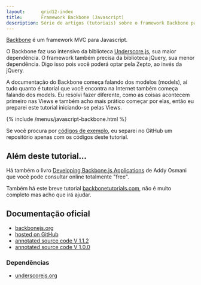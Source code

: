 ```yaml
---
layout:      grid12-index
title:       Framework Backbone (Javascript)
description: Série de artigos (tutoriais) sobre o framework Backbone para JavaScript
---
```


[Backbone](http://backbonejs.org/ "link-externo") é um framework MVC para Javascript.

O Backbone faz uso intensivo da biblioteca [Underscore.js](http://underscorejs.org/ "link-externo"), sua maior dependência.
O framework também precisa da biblioteca jQuery, sua menor dependência. Digo isso pois você poderá optar pela Zepto, ao invés da 
jQuery.

A documentação do Backbone começa falando dos modelos (models), aí tudo quanto é tutorial que você encontra na Internet
também começa falando dos models. Eu resolvi fazer diferente, como as coisas acontecem primeiro nas Views e também acho 
mais prático começar por elas, então eu preparei este tutorial iniciando-se pelas Views.

{% include /menus/javascript-backbone.html %}

Se você procura por [códigos de exemplo](https://github.com/devfuria/backbone-exemplos), eu separei no 
GitHub um repositório apenas com os códigos deste tutorial.




Além deste tutorial...
---

Há também o livro [Developing Backbone.js Applications](http://addyosmani.github.io/backbone-fundamentals/ "link-externo")
de Addy Osmani que você pode consultar online totalmente "free".

Também há este breve tutorial [backbonetutorials.com](http://backbonetutorials.com/ "link-externo"), não é muito completo
mas acho que irá ajudar.



Documentação oficial
---

- [backbonejs.org](http://backbonejs.org/ "link-externo")
- [hosted on GitHub](https://github.com/jashkenas/backbone/ "link-externo")
- [annotated source code V 1.1.2](http://backbonejs.org/docs/backbone.html "link-externo")
- [annotated source code V 1.0.0](http://documentcloud.github.io/backbone/docs/backbone.html "link-externo")


### Dependências

- [underscorejs.org](http://underscorejs.org/ "link-externo")